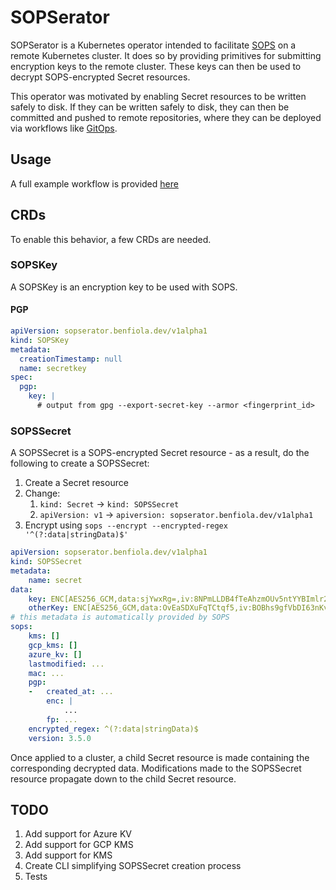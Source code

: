 # SOPSerator

SOPSerator is a Kubernetes operator intended to facilitate [SOPS](https://github.com/mozilla/sops) on a remote Kubernetes cluster.  It does so by providing primitives for submitting encryption keys to the remote cluster. These keys can then be used to decrypt SOPS-encrypted Secret resources. 

This operator was motivated by enabling Secret resources to be written safely to disk.  If they can be written safely to disk, they can then be committed and pushed to remote repositories, where they can be deployed via workflows like [GitOps](https://www.weave.works/technologies/gitops/).  

## Usage

A full example workflow is provided [here](./example/README.md)

## CRDs

To enable this behavior, a few CRDs are needed.

### SOPSKey

A SOPSKey is an encryption key to be used with SOPS.  

#### PGP

```yaml
apiVersion: sopserator.benfiola.dev/v1alpha1
kind: SOPSKey
metadata:
  creationTimestamp: null
  name: secretkey
spec:
  pgp:
    key: |
      # output from gpg --export-secret-key --armor <fingerprint_id>
```

### SOPSSecret

A SOPSSecret is a SOPS-encrypted Secret resource - as a result, do the following to create a SOPSSecret:

1. Create a Secret resource
2. Change:
   1. `kind: Secret` -> `kind: SOPSSecret`
   2. `apiVersion: v1` -> `apiversion: sopserator.benfiola.dev/v1alpha1`
3. Encrypt using `sops --encrypt --encrypted-regex '^(?:data|stringData)$'`

```yaml
apiVersion: sopserator.benfiola.dev/v1alpha1
kind: SOPSSecret
metadata:
    name: secret
data:
    key: ENC[AES256_GCM,data:sjYwxRg=,iv:8NPmLLDB4fTeAhzmOUv5ntYYBImlr2Uw/yXuKfJUoGI=,tag:N+GNXKX5SRsB3DOW5dTl3A==,type:str]
    otherKey: ENC[AES256_GCM,data:OvEaSDXuFqTCtqf5,iv:BOBhs9gfVbDI63nKvCS1Gj4gopseEMlHTVFPe4laQyE=,tag:yWEGah65IBohOv/AXuvUNA==,type:str]
# this metadata is automatically provided by SOPS
sops:
    kms: []
    gcp_kms: []
    azure_kv: []
    lastmodified: ...
    mac: ...
    pgp:
    -   created_at: ...
        enc: |
            ...
        fp: ...
    encrypted_regex: ^(?:data|stringData)$
    version: 3.5.0
```

Once applied to a cluster, a child Secret resource is made containing the corresponding decrypted
 data.  Modifications made to the SOPSSecret resource propagate down to the child Secret resource.

## TODO

1. Add support for Azure KV
2. Add support for GCP KMS
3. Add support for KMS
4. Create CLI simplifying SOPSSecret creation process
5. Tests

